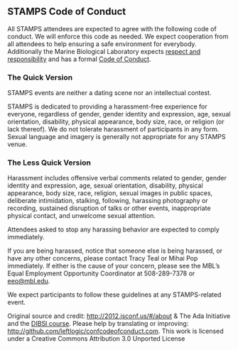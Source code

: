 ## STAMPS Code of Conduct

All STAMPS attendees are expected to agree with the following code of conduct. We will enforce this code as needed. We expect cooperation from all attendees to help ensuring a safe environment for everybody. Additionally the Marine Biological Laboratory expects [respect and responsibility](http://www.mbl.edu/hr/files/2013/12/2017-MBL-Respect-and-Responsiblity-Flyer.pdf) and has a formal [Code of Conduct](http://www.mbl.edu/policies/code-of-conduct/).

### The Quick Version
STAMPS events are neither a dating scene nor an intellectual contest.

STAMPS is dedicated to providing a harassment-free experience for everyone, regardless of gender, gender identity and expression, age, sexual orientation, disability, physical appearance, body size, race, or religion (or lack thereof). We do not tolerate harassment of participants in any form. Sexual language and imagery is generally not appropriate for any STAMPS venue.

### The Less Quick Version

Harassment includes offensive verbal comments related to gender, gender identity and expression, age, sexual orientation, disability, physical appearance, body size, race, religion, sexual images in public spaces, deliberate intimidation, stalking, following, harassing photography or recording, sustained disruption of talks or other events, inappropriate physical contact, and unwelcome sexual attention.

Attendees asked to stop any harassing behavior are expected to comply immediately.

If you are being harassed, notice that someone else is being harassed, or have any other concerns, please contact Tracy Teal or Mihai Pop immediately. If either is the cause of your concern, please see the MBL’s Equal Employment Opportunity Coordinator at 508-289-7378 or eeo@mbl.edu.

We expect participants to follow these guidelines at any STAMPS-related event.

Original source and credit: http://2012.jsconf.us/#/about & The Ada Initiative and the [DIBSI course](http://ivory.idyll.org/dibsi/index.html). Please help by translating or improving: http://github.com/leftlogic/confcodeofconduct.com. This work is licensed under a Creative Commons Attribution 3.0 Unported License
